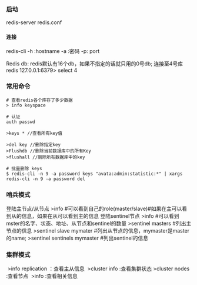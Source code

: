 ### 启动

redis-server redis.conf

#### 连接

redis-cli
-h :hostname
-a :密码
-p: port

Redis db:
redis默认有16个db，如果不指定的话就只用的0号db;
连接至4号库
redis 127.0.0.1:6379> select 4

### 常用命令

```
# 查看redis各个库存了多少数据
> info keyspace

# 认证
auth passwd

>keys * //查看所有key值
    
>del key //删除指定key
>Flushdb //删除当前数据库中的所有Key
>flushall //删除所有数据库中的key

# 批量删除 keys
$ redis-cli -n 9 -a password keys "avata:admin:statistic:*" | xargs redis-cli -n 9 -a password del
```



### 哨兵模式

登陆主节点/从节点
    \>info #可以看到自己的role(master/slave)#如果在主可以看到从的信息，如果在从可以看到主的信息
登陆sentinel节点
    \>info #可以看到mster的名字、状态、地址、从节点和sentinel的数量
    \>sentinel masters #列出主节点的信息
    \>sentinel slave mymater #列出从节点的信息，mymaster是master的name;
    \>sentinel sentinels mymaster #列出sentinel的信息

### 集群模式

​    \>info replication ：查看主从信息
​    \>cluster info :查看集群状态
​    \>cluster nodes :查看节点
​    \>info :查看相关信息
​    


